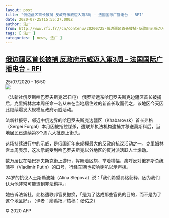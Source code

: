 ```yaml
---
layout: post
title: "俄边疆区首长被捕 反政府示威迈入第3周 – 法国国际广播电台 - RFI"
date: 2020-07-25T15:55:27.000Z
author: 法广
from: http://www.rfi.fr//cn/contenu/20200725-俄边疆区首长被捕-反政府示威迈入第3周
tags: [ 法广 ]
categories: [ news, 法广 ]
---
```

<!--1595692527000-->
[俄边疆区首长被捕 反政府示威迈入第3周 – 法国国际广播电台 - RFI](http://www.rfi.fr//cn/contenu/20200725-%E4%BF%84%E8%BE%B9%E7%96%86%E5%8C%BA%E9%A6%96%E9%95%BF%E8%A2%AB%E6%8D%95-%E5%8F%8D%E6%94%BF%E5%BA%9C%E7%A4%BA%E5%A8%81%E8%BF%88%E5%85%A5%E7%AC%AC3%E5%91%A8)
------

<div>
<div>25/07/2020 - 16:50</div><img src="https://s.rfi.fr/media/display/2e1532d8-ce88-11ea-8d6e-005056a98db9/w:310/p:16x9/int0013b.200725225002.jpg"><div class="t-content__body u-clearfix"><div class="m-interstitial"></div><p>（法新社俄罗斯哈巴罗夫斯克25日电）    俄罗斯远东哈巴罗夫斯克边疆区首长被捕后，克里姆林宫本周任命一名从未在当地居住过的新首长取而代之，该地区今天因此继续爆发大规模反政府示威活动。</p><p>    法新社报导，邻近中俄边界的哈巴罗夫斯克边疆区（Khabarovsk）首长弗格（Sergei Furgal）本月因被指控谋杀，遭联邦执法机构逮捕并移送莫斯科后，当地居民已连续第3个周六大批走上街头。</p><p>    这场持续进行中的示威，是俄国近年来规模最大的反政府抗议活动之一。克里姆林宫本周表示，这次示威受到哈巴罗夫斯克以外地区的反对派活跃人士煽动。</p><p>    数万居民在哈巴罗夫斯克街上游行，挥舞着区旗、举着横幅，疾呼反对俄罗斯总统蒲亭（Vladimir Putin）的口号，行经车辆也按响喇叭以示声援。</p><p>    24岁的抗议人士斯勒波娃（Alina Slepova）说：「我们希望弗格获释，因为我们认为他非常可能遭到非法羁押。」</p><p>    她告诉法新社，弗格遭联邦官员撤换，「是为了达成那些官员的目的，而不是为了这个地区好」。（译者：廖禹扬／核稿：张佑之）</p><p class="t-copyright">© 2020 AFP</p>        </div>
</div>
